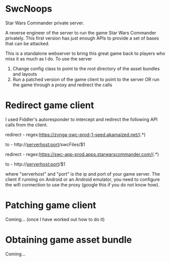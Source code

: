 # SwcNoops
Star Wars Commander private server.

A reverse engineer of the server to run the game Star Wars Commander privately.
This first version has just enough APIs to provide a set of bases that can be attacked.

This is a standalone webserver to bring this great game back to players who miss it as much as I do.
To use the server

1) Change config class to point to the root directory of the asset bundles and layouts
2) Run a patched version of the game client to point to the server OR run the game through a proxy and redirect the calls

# Redirect game client
I used Fiddler's autoresponder to intercept and redirect the following API calls from the client.

redirect - regex:https://zynga-swc-prod-1-seed.akamaized.net/(.*)

to - http://<serverhost:port>/swcFiles/$1

redirect - regex:https://swc-app-prod.apps.starwarscommander.com/(.*)

to - http://<serverhost:port>/$1

where "serverhost" and "port" is the ip and port of your game server.
The client if running on Android or an Android emulator, you need to configure the wifi connection to use the proxy (google this if you do not know how).

# Patching game client
Coming... (once I have worked out how to do it)

# Obtaining game asset bundle
Coming...

